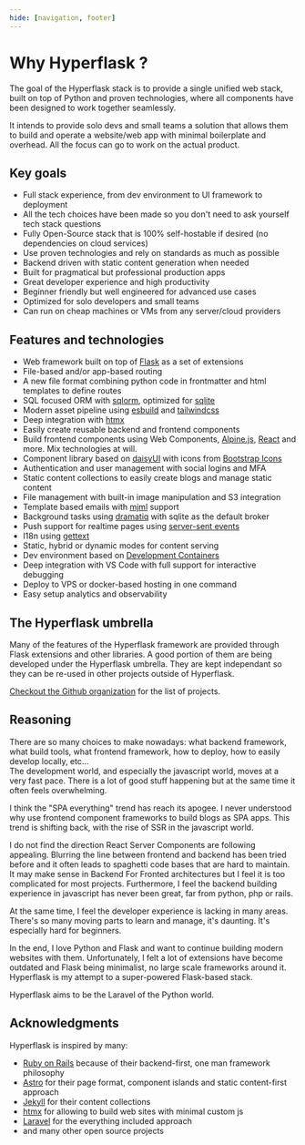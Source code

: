 ```yaml
---
hide: [navigation, footer]
---
```

# Why Hyperflask ?

The goal of the Hyperflask stack is to provide a single unified web stack, built on top of Python and proven technologies, where all components have been designed to work together seamlessly.

It intends to provide solo devs and small teams a solution that allows them to build and operate a website/web app with minimal boilerplate and overhead. All the focus can go to work on the actual product.

## Key goals

 - Full stack experience, from dev environment to UI framework to deployment
 - All the tech choices have been made so you don't need to ask yourself tech stack questions
 - Fully Open-Source stack that is 100% self-hostable if desired (no dependencies on cloud services)
 - Use proven technologies and rely on standards as much as possible
 - Backend driven with static content generation when needed
 - Built for pragmatical but professional production apps
 - Great developer experience and high productivity
 - Beginner friendly but well engineered for advanced use cases
 - Optimized for solo developers and small teams
 - Can run on cheap machines or VMs from any server/cloud providers

## Features and technologies

 - Web framework built on top of [Flask](https://flask.palletsprojects.com) as a set of extensions
 - File-based and/or app-based routing
 - A new file format combining python code in frontmatter and html templates to define routes
 - SQL focused ORM with [sqlorm](https://github.com/hyperflask/sqlorm), optimized for [sqlite](https://www.sqlite.org/)
 - Modern asset pipeline using [esbuild](https://esbuild.github.io/) and [tailwindcss](https://tailwindcss.com/)
 - Deep integration with [htmx](https://htmx.org/)
 - Easily create reusable backend and frontend components
 - Build frontend components using Web Components, [Alpine.js](https://alpinejs.dev/), [React](https://react.dev) and more. Mix technologies at will.
 - Component library based on [daisyUI](https://daisyui.com/) with icons from [Bootstrap Icons](https://icons.getbootstrap.com/)
 - Authentication and user management with social logins and MFA
 - Static content collections to easily create blogs and manage static content
 - File management with built-in image manipulation and S3 integration
 - Template based emails with [mjml](https://mjml.io) support
 - Background tasks using [dramatiq](https://dramatiq.io/) with sqlite as the default broker
 - Push support for realtime pages using [server-sent events](https://developer.mozilla.org/en-US/docs/Web/API/Server-sent_events)
 - I18n using [gettext](https://www.gnu.org/software/gettext/)
 - Static, hybrid or dynamic modes for content serving
 - Dev environment based on [Development Containers](https://containers.dev/)
 - Deep integration with VS Code with full support for interactive debugging
 - Deploy to VPS or docker-based hosting in one command
 - Easy setup analytics and observability

## The Hyperflask umbrella

Many of the features of the Hyperflask framework are provided through Flask extensions and other libraries. A good portion of them are being developed under the Hyperflask umbrella. They are kept independant so they can be re-used in other projects outside of Hyperflask.

[Checkout the Github organization](https://github.com/hyperflask) for the list of projects.

## Reasoning

There are so many choices to make nowadays: what backend framework, what build tools, what frontend framework, how to deploy, how to easily develop locally, etc...  
The development world, and especially the javascript world, moves at a very fast pace. There is a lot of good stuff happening but at the same time it often feels overwhelming.

I think the "SPA everything" trend has reach its apogee. I never understood why use frontend component frameworks to build blogs as SPA apps. This trend is shifting back, with the rise of SSR in the javascript world.

I do not find the direction React Server Components are following appealing. Blurring the line between frontend and backend has been tried before and it often leads to spaghetti code bases that are hard to maintain. It may make sense in Backend For Fronted architectures but I feel it is too complicated for most projects. Furthermore, I feel the backend building experience in javascript has never been great, far from python, php or rails.

At the same time, I feel the developer experience is lacking in many areas. There's so many moving parts to learn and manage, it's daunting. It's especially hard for beginners.

In the end, I love Python and Flask and want to continue building modern websites with them. Unfortunately, I felt a lot of extensions have become outdated and Flask being minimalist, no large scale frameworks around it. Hyperflask is my attempt to a super-powered Flask-based stack.

Hyperflask aims to be the Laravel of the Python world.

## Acknowledgments

Hyperflask is inspired by many:

 - [Ruby on Rails](https://rubyonrails.org/) because of their backend-first, one man framework philosophy
 - [Astro](https://astro.build) for their page format, component islands and static content-first approach
 - [Jekyll](https://jekyllrb.com) for their content collections
 - [htmx](https://htmx.org/) for allowing to build web sites with minimal custom js
 - [Laravel](https://laravel.com/) for the everything included approach
 - and many other open source projects